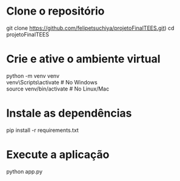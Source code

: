 # Clone o repositório  
git clone https://github.com/felipetsuchiya/projetoFinalTEES.git)
cd projetoFinalTEES  

# Crie e ative o ambiente virtual  
python -m venv venv  
venv\Scripts\activate  # No Windows  
source venv/bin/activate  # No Linux/Mac  

# Instale as dependências  
pip install -r requirements.txt  

# Execute a aplicação  
python app.py  

